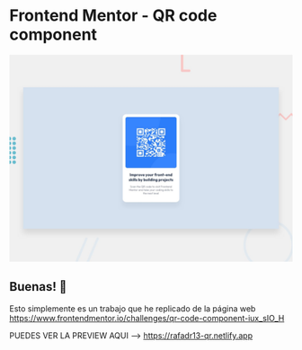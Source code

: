 # Frontend Mentor - QR code component

![Design preview for the QR code component coding challenge](./design/desktop-preview.jpg)

## Buenas! 👋

Esto simplemente es un trabajo que he replicado de la página web https://www.frontendmentor.io/challenges/qr-code-component-iux_sIO_H


PUEDES VER LA PREVIEW AQUI --> https://rafadr13-qr.netlify.app
